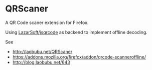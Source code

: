 QRScaner
========

A QR Code scaner extension for Firefox.

Using [LazarSoft/jsqrcode](https://github.com/LazarSoft/jsqrcode) as backend to implement offline decoding.

See

- <http://laobubu.net/QRScaner>
- <https://addons.mozilla.org/firefox/addon/qrcode-scanneroffline/>
- <http://blog.laobubu.net/643>
